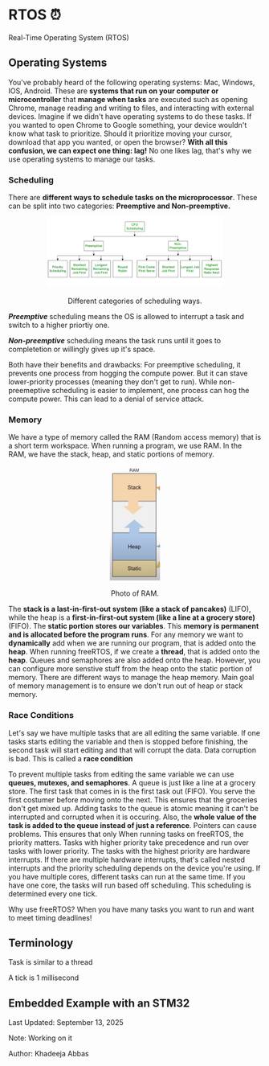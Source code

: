 <link rel="stylesheet" href="../styles.css">

# RTOS ⏰
Real-Time Operating System (RTOS)


## Operating Systems
You've probably heard of the following operating systems: Mac, Windows, IOS, Android. These are **systems that run on your computer or microcontroller** that **manage when tasks** are executed such as opening Chrome, manage reading and writing to files, and interacting with external devices. Imagine if we didn't have operating systems to do these tasks. If you wanted to open Chrome to Google something, your device wouldn't know what task to prioritize. Should it prioritize moving your cursor, download that app you wanted, or open the browser? **With all this confusion, we can expect one thing: lag!** No one likes lag, that's why we use operating systems to manage our tasks.

### Scheduling

There are **different ways to schedule tasks on the microprocessor**. These can be split into two categories: **Preemptive and Non-preemptive.**

<p align="center">
<img src="../images/CPU-Scheduling-2.png" alt="Different categories of scheduling ways. Source: https://www.geeksforgeeks.org/operating-systems/cpu-scheduling-in-operating-systems/" width=70% >
<p align="center">Different categories of scheduling ways.</p>
</p>

**_Preemptive_** scheduling means the OS is allowed to interrupt a task and switch to a higher priortiy one. 

**_Non-preemptive_** scheduling means the task runs until it goes to completetion or willingly gives up it's space. 

Both have their benefits and drawbacks:
For preemptive scheduling, it prevents one process from hogging the compute power. But it can stave lower-priority processes (meaning they don't get to run). While non-preemeptive scheduling is easier to implement, one process can hog the compute power. This can lead to a denial of service attack.

### Memory

We have a type of memory called the RAM (Random access memory) that is a short term workspace. When running a program, we use RAM. In the RAM, we have the stack, heap, and static portions of memory. 

<p align="center">
<img src="../images/RAM.png" alt="Photo of RAM. Source: https://www.youtube.com/watch?v=Qske3yZRW5I&list=PLEBQazB0HUyQ4hAPU1cJED6t3DU0h34bz&index=4" width=20% >
<p align="center">Photo of RAM.</p>
</p>

The **stack is a last-in-first-out system (like a stack of pancakes)** (LIFO), while the heap is a **first-in-first-out system (like a line at a grocery store)** (FIFO). The **static portion stores our variables**. This **memory is permanent and is allocated before the program runs**. For any memory we want to **dynamically** add when we are running our program, that is added onto the **heap**. When running freeRTOS, if we create a **thread**, that is added onto the **heap**. Queues and semaphores are also added onto the heap. However, you can configure more senstive stuff from the heap onto the static portion of memory. There are different ways to manage the heap memory. Main goal of memory management is to ensure we don't run out of heap or stack memory.

### Race Conditions

Let's say we have multiple tasks that are all editing the same variable. If one tasks starts editing the variable and then is stopped before finishing, the second task will start editing and that will corrupt the data. Data corruption is bad. This is called a **race condition**

To prevent multiple tasks from editing the same variable we can use **queues, mutexes, and semaphores**. 
A queue is just like a line at a grocery store. The first task that comes in is the first task out (FIFO). You serve the first costumer before moving onto the next. This ensures that the groceries don't get mixed up. Adding tasks to the queue is atomic meaning it can't be interrupted and corrupted when it is occuring. Also, the **whole value of the task is added to the queue instead of just a reference**. Pointers can cause problems. This ensures that only 
When running tasks on freeRTOS, the priority matters. Tasks with higher priority take precedence and run over tasks with lower priority. The tasks with the highest priority are hardware interrupts. If there are multiple hardware interrupts, that's called nested interrupts and the priority scheduling depends on the device you're using.
If you have multiple cores, different tasks can run at the same time. If you have one core, the tasks will run based off scheduling. This scheduling is determined every one tick.


Why use freeRTOS? When you have many tasks you want to run and want to meet timing deadlines!

## Terminology
Task is similar to a thread

A tick is 1 millisecond




## Embedded Example with an STM32

Last Updated: September 13, 2025

Note: Working on it

Author: Khadeeja Abbas

